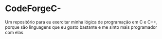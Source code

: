 # CodeForgeC-
Um repositório para eu exercitar minha lógica de programação em C e C++, porque são linguagens que eu gosto bastante e me sinto mais programador com elas
